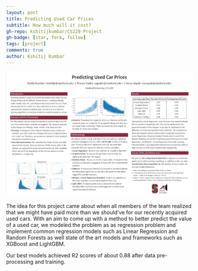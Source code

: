 ```yaml
---
layout: post
title: Predicting Used Car Prices
subtitle: How much will it cost?
gh-repo: kshitijkumbar/CS229-Project
gh-badge: [star, fork, follow]
tags: [project]
comments: true
author: Kshitij Kumbar
---
```

![usedcarpreds](/assets/img/229poster-1.jpg)

The idea for this project came about when all members of the team realized that we might have paid more than we should’ve for our recently acquired used cars. With an aim to come up with a method to better predict the value of a used car, we modeled the problem as as regression problem and implement common regression models such as Linear Regression and Random Forests as well state of the art models and frameworks such as XGBoost and LightGBM.

Our best models achieved R2 scores of about 0.88 after data pre-processing and training.